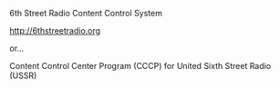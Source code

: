 6th Street Radio Content Control System

http://6thstreetradio.org

or...

Content Control Center Program (CCCP)
for
United Sixth Street Radio (USSR)
